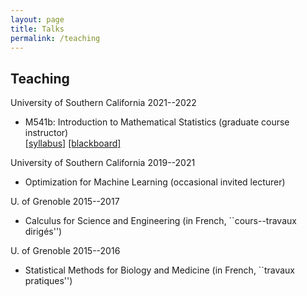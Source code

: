 ```yaml
---
layout: page
title: Talks
permalink: /teaching
---
```


## Teaching ##


University of Southern California 2021--2022
* M541b: Introduction to Mathematical Statistics (graduate course instructor)  
[[syllabus]](assets/teaching/Syllabus-541b.pdf) 
[[blackboard]](https://blackboard.usc.edu/webapps/blackboard/execute/announcement?method=search&context=course&course_id=_283225_1&handle=cp_announcements&mode=cpview) 

University of Southern California 2019--2021 
* Optimization for Machine Learning (occasional invited lecturer)  

U. of Grenoble 2015--2017 
* Calculus for Science and Engineering (in French, ``cours--travaux dirigés'')  

U. of Grenoble 2015--2016
* Statistical Methods for Biology and Medicine (in French, ``travaux pratiques'')  